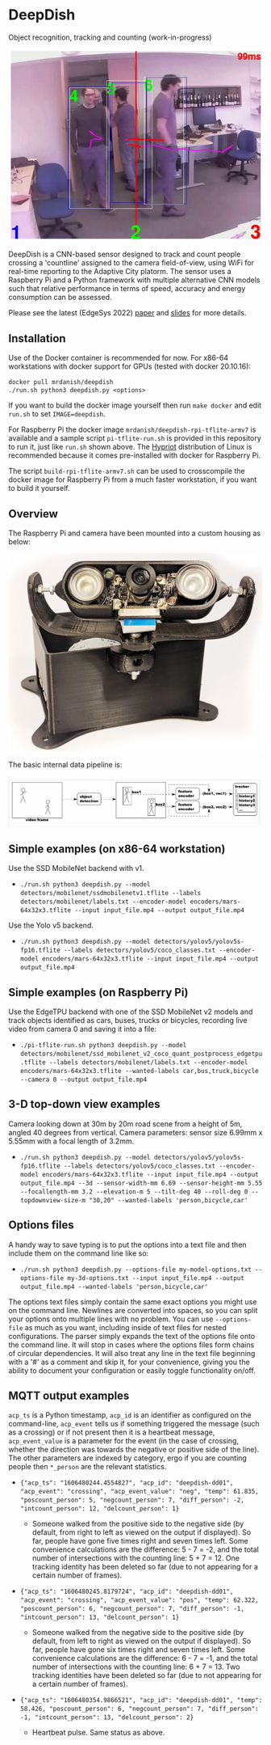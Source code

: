 # DeepDish

Object recognition, tracking and counting (work-in-progress)

![person detection and tracking](docs/images/titan.png)

DeepDish is a CNN-based sensor designed to track and count people crossing a 'countline' assigned to the
camera field-of-view, using WiFi for real-time reporting to the Adaptive City platorm. The sensor uses a Raspberry
Pi and a Python framework with multiple alternative CNN models such that relative performance in terms of speed,
accuracy and energy consumption can be assessed.

Please see the latest (EdgeSys 2022) [paper](https://www.cl.cam.ac.uk/~mrd45/diet-deepdish.pdf) and [slides](https://www.cl.cam.ac.uk/~mrd45/edgesys22_slides.pdf) for more details.

## Installation

Use of the Docker container is recommended for now. For x86-64 workstations with docker support for GPUs (tested with docker 20.10.16):
```
docker pull mrdanish/deepdish
./run.sh python3 deepdish.py <options>
```
If you want to build the docker image yourself then run `make docker` and edit `run.sh` to set `IMAGE=deepdish`.

For Raspberry Pi the docker image `mrdanish/deepdish-rpi-tflite-armv7`
is available and a sample script `pi-tflite-run.sh` is provided in
this repository to run it, just like `run.sh` shown above. The
[Hypriot](https://blog.hypriot.com/) distribution of Linux is
recommended because it comes pre-installed with docker for Raspberry
Pi.

The script `build-rpi-tflite-armv7.sh` can be used to crosscompile the
docker image for Raspberry Pi from a much faster workstation, if you
want to build it yourself.

## Overview

The Raspberry Pi and camera have been mounted into a custom housing as below:

![prototype DeepDish unit](docs/images/huey.png)

The basic internal data pipeline is:

![pipeline](docs/images/tracking-by-detection-pipeline.png)

## Simple examples (on x86-64 workstation)

Use the SSD MobileNet backend with v1.
- `./run.sh python3 deepdish.py --model detectors/mobilenet/ssdmobilenetv1.tflite --labels detectors/mobilenet/labels.txt --encoder-model encoders/mars-64x32x3.tflite --input input_file.mp4 --output output_file.mp4`

Use the Yolo v5 backend.
- `./run.sh python3 deepdish.py --model detectors/yolov5/yolov5s-fp16.tflite --labels detectors/yolov5/coco_classes.txt --encoder-model encoders/mars-64x32x3.tflite --input input_file.mp4 --output output_file.mp4`


## Simple examples (on Raspberry Pi)

Use the EdgeTPU backend with one of the SSD MobileNet v2 models and track objects identified as cars, buses, trucks or bicycles, recording live video from camera 0 and saving it into a file:
- `./pi-tflite-run.sh python3 deepdish.py --model detectors/mobilenet/ssd_mobilenet_v2_coco_quant_postprocess_edgetpu.tflite --labels detectors/mobilenet/labels.txt --encoder-model encoders/mars-64x32x3.tflite --wanted-labels car,bus,truck,bicycle --camera 0 --output output_file.mp4`

## 3-D top-down view examples

Camera looking down at 30m by 20m road scene from a height of 5m, angled 40 degrees from vertical. Camera parameters: sensor size 6.99mm x 5.55mm with a focal length of 3.2mm.
- `./run.sh python3 deepdish.py --model detectors/yolov5/yolov5s-fp16.tflite --labels detectors/yolov5/coco_classes.txt --encoder-model encoders/mars-64x32x3.tflite --input input_file.mp4 --output output_file.mp4 --3d --sensor-width-mm 6.69 --sensor-height-mm 5.55 --focallength-mm 3.2 --elevation-m 5 --tilt-deg 40 --roll-deg 0 --topdownview-size-m "30,20" --wanted-labels 'person,bicycle,car'`

## Options files

A handy way to save typing is to put the options into a text file and then include them on the command line like so:
- `./run.sh python3 deepdish.py --options-file my-model-options.txt --options-file my-3d-options.txt --input input_file.mp4 --output output_file.mp4 --wanted-labels 'person,bicycle,car'`

The options text files simply contain the same exact options you might use on the command line. Newlines are converted into spaces, so you can split your options onto multiple lines with no problem. You can use `--options-file` as much as you want, including inside of text files for nested configurations. The parser simply expands the text of the options file onto the command line. It will stop in cases where the options files form chains of circular dependencies. It will also treat any line in the text file beginning with a '#' as a comment and skip it, for your convenience, giving you the ability to document your configuration or easily toggle functionality on/off.

## MQTT output examples

`acp_ts` is a Python timestamp, `acp_id` is an identifier as configured on the command-line, `acp_event` tells us if something triggered the message (such as a crossing) or if not present then it is a heartbeat message, `acp_event_value` is a parameter for the event (in the case of crossing, whether the direction was towards the negative or positive side of the line). The other parameters are indexed by category, ergo if you are counting people then `*_person` are the relevant statistics.

* `{"acp_ts": "1606480244.4554827", "acp_id": "deepdish-dd01", "acp_event": "crossing", "acp_event_value": "neg", "temp": 61.835, "poscount_person": 5, "negcount_person": 7, "diff_person": -2, "intcount_person": 12, "delcount_person": 1}`
  * Someone walked from the positive side to the negative side (by default, from right to left as viewed on the output if displayed). So far, people have gone five times right and seven times left. Some convenience calculations are the difference: 5 - 7 = -2, and the total number of intersections with the counting line: 5 + 7 = 12. One tracking identity has been deleted so far (due to not appearing for a certain number of frames).

* `{"acp_ts": "1606480245.8179724", "acp_id": "deepdish-dd01", "acp_event": "crossing", "acp_event_value": "pos", "temp": 62.322, "poscount_person": 6, "negcount_person": 7, "diff_person": -1, "intcount_person": 13, "delcount_person": 1}`
  * Someone walked from the negative side to the positive side (by default, from left to right as viewed on the output if displayed). So far, people have gone six times right and seven times left. Some convenience calculations are the difference: 6 - 7 = -1, and the total number of intersections with the counting line: 6 + 7 = 13. Two tracking identities have been deleted so far (due to not appearing for a certain number of frames).

* `{"acp_ts": "1606480354.9866521", "acp_id": "deepdish-dd01", "temp": 58.426, "poscount_person": 6, "negcount_person": 7, "diff_person": -1, "intcount_person": 13, "delcount_person": 2}`
  * Heartbeat pulse. Same status as above.

